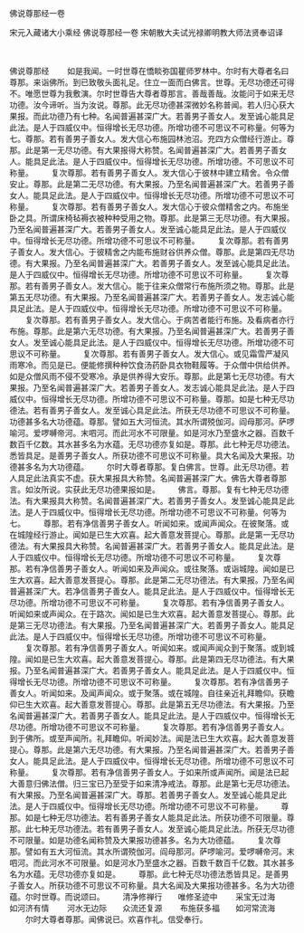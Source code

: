 佛说尊那经一卷


宋元入藏诸大小乘经
佛说尊那经一卷
宋朝散大夫试光禄卿明教大师法贤奉诏译


　　

佛说尊那经
　　如是我闻。一时世尊在憍睒弥国瞿师罗林中。尔时有大尊者名曰尊那。来诣佛所。到已致敬头面礼足。住立一面而白佛言。世尊。无尽功德还可得不。唯愿世尊为我敷演。尔时世尊告大尊者尊那言。善哉善哉。汝能问于如来无尽功德。汝今谛听。当为汝说。尊那。此无尽功德甚深微妙名称普闻。若人归心获大果报。而此功德乃有七种。名闻普遍甚深广大。若善男子善女人。发至诚心能具足此法。是人于四威仪中。恒得增长无尽功德。所增功德不可思议不可称量。何等为七。尊那。若有善男子善女人。发大信心布施园林池沼。充四方众僧经行游止。尊那。此是第一无尽功德。有大果报得大称赞。名闻普遍甚深广大。若善男子善女人。能具足此法。是人于四威仪中。恒得增长无尽功德。所增功德。不可思议不可称量。
　　复次尊那。若有善男子善女人。发大信心于彼林中建立精舍。令众僧安止。尊那。此是第二无尽功德。有大果报。乃至名闻普遍甚深广大。若善男子善女人。能具足此法。是人于四威仪中。恒得增长无尽功德。所增功德不可思议不可称量。
　　复次尊那。若有善男子善女人。发大信心于彼众僧精舍之内。布施坐卧之具。所谓床椅毡褥衣被种种受用之物。尊那。此是第三无尽功德。有大果报。乃至名闻普遍甚深广大。若善男子善女人。发至诚心能具足此法。是人于四威仪中。恒得增长无尽功德。所增功德不可思议不可称量。
　　复次尊那。若有善男子善女人。发大信心。于彼精舍之内能布施财谷供养众僧。尊那。此是第四无尽功德。有大果报。乃至名闻普遍甚深广大。若善男子善女人。发至诚心能具足此法。是人于四威仪中。恒得增长无尽功德。所增功德不可思议不可称量。
　　复次尊那。若有善男子善女人。发大信心。能于往来众僧常行布施所须之物。尊那。此是第五无尽功德。有大果报。乃至名闻普遍甚深广大。若善男子善女人。发志诚心能具足此法。是人于四威仪中。恒得增长无尽功德。所增功德不可思议不可称量。
　　复次尊那。若有善男子善女人。发大信心。于病苦者能行布施。及看病者亦行布施。尊那。此是第六无尽功德。有大果报。乃至名闻普遍甚深广大。若善男子善女人。发至诚心能具足此法。是人于四威仪中。恒得增长无尽功德。所增功德不可思议不可称量。
　　复次尊那。若有善男子善女人。发大信心。或见霜雪严凝风雨寒冷。而见是已。便能修撰种种饮食汤药卧具衣物鞋履等。于众僧中供给供养。如是众僧风雨不侵不受寒冷。承是供养得大安乐。尊那。此是第七无尽功德。有大果报。乃至名闻普遍甚深广大。若善男子善女人。发志诚心能具足此法。是人于四威仪中。恒得增长无尽功德。所增功德不可思议不可称量。尊那。如是七种无尽功德法。若有善男子善女人。发至诚心具足此法。所获无尽功德不可思议不可称量。功德甚多名大功德蕴。尊那。譬如五大河恒流。其水所谓殑伽河。阎母那河。萨啰喻河。爱啰嚩帝河。末呬河。而此河水不可限量。如是河水乃至盛水之器。百数千数百千亿数。其水甚多名为水蕴。无尽功德亦复如是。尊那。此七种无尽功德法。悉皆具足。是善男子善女人。所获功德不可思议不可称量。具大名闻及大果报。功德甚多名为大功德蕴。
　　尔时大尊者尊那。复白佛言。世尊。此无尽功德。若人具足此法真实不虚。获大果报具大称赞。名闻普遍甚深广大。佛告大尊者尊那言。如汝所说。实获此无尽功德果报如是。
　　佛言。尊那。复有七种无尽功德法。有大果报具大称赞。名闻普遍甚深广大。若善男子善女人。发至诚心能具足此法。是人于四威仪中。恒得增长无尽功德。所增功德不可思议不可称量。何等为七。
　　尊那。若有净信善男子善女人。听闻如来。或闻声闻众。在彼聚落。或在城隍经行游止。闻如是已生大欢喜。起大善意发菩提心。尊那。此是第一无尽功德法。有大果报具大称赞。名闻普遍甚深广大。若善男子善女人。能具足此法。是人于四威仪中。恒得增长无尽功德。所增功德不可思议不可称量。
　　复次尊那。若有净信善男子善女人。听闻如来及声闻众。或往聚落。或诣城隍。闻如是已生大欢喜。起大善意发菩提心。尊那。此是第二无尽功德法。有大果报。乃至名闻普遍甚深广大。若净信善男子善女人。能具足此法。是人于四威仪中。恒得增长无尽功德。所增功德不可思议不可称量。
　　复次尊那。若有净信善男子善女人。听闻如来或声闻众。在于路次。闻如是已生大欢喜。起大善意发菩提心。尊那。此是第三无尽功德法。有大果报。乃至名闻普遍甚深广大。若善男子善女人。能具足此法。是人于四威仪中。恒得增长无尽功德。所增功德不可思议不可称量。
　　复次尊那。若有净信善男子善女人。听闻如来。或闻声闻众到于聚落。或到城隍。闻如是已生大欢喜。起大善意发菩提心。尊那。此是第四无尽功德法。有大果报。乃至名闻普遍甚深广大。若善男子善女人。能具足此法。是人于四威仪中。恒得增长无尽功德。所增功德不可思议不可称量。
　　复次尊那。若有净信善男子善女人。听闻如来。及闻声闻众。或于聚落。或在城隍。自往亲近礼拜瞻仰。获瞻仰已生大欢喜。起大善意发菩提心。尊那。此是第五无尽功德法。有大果报。乃至名闻普遍甚深广大。若善男子善女人。能具足此法。是人于四威仪中。恒得增长无尽功德。所增功德不可思议不可称量。
　　复次尊那。若有净信善男子善女人。到于佛所。或至声闻所。礼拜瞻仰。听闻妙法。闻是法已生大欢喜。起大善意发菩提心。尊那。此是第六无尽功德。有大果报。乃至名闻普遍甚深广大。若善男子善女人。能具足此法。是人于四威仪中。恒得增长无尽功德。所增功德不可思议不可称量。
　　复次尊那。若有净信善男子善女人。于如来所或声闻所。闻是法已起大善意归佛法僧。归三宝已乃至受于如来清净戒法。尊那。此是第七无尽功德法。有大果报。乃至名闻普遍甚深广大。尊那。若善男子善女人。发至诚心能具足此法。是人于四威仪中。恒得增长无尽功德。所增功德不可思议不可称量。
　　尊那。如是七种无尽功德法。若有善男子善女人能具足此法。所获功德不可限量。尊那。此七种无尽功德法。若有善男子善女人。发至诚心能具足此法。所获无尽功德不可限量。如是功德名闻称赞及大果报功德甚多。名为大功德蕴。
　　复次尊那。譬如有五大河恒流。其水所谓殑伽河。阎母那河。萨啰喻河。爱啰嚩帝河。末呬河。而此河水不可限量。如是河水乃至盛水之器。百数千数百千亿数。其水甚多名为水蕴。无尽功德亦复如是。
　　尊那。此七种无尽功德法悉皆具足。是善男子善女人。所获功德不可思议不可称量。具大名闻及大果报功德甚多。名为大功德蕴。尔时世尊。而说颂曰。
　　清净修禅行　　唯修圣迹中
　　采宝无过海　　如河济有情
　　河水无边际　　众流还复源
　　布施获多福　　如河常流海
　　尔时大尊者尊那。闻佛说已。欢喜作礼。信受奉行。

